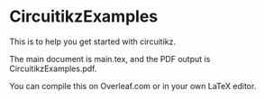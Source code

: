 # CircuitikzExamples

This is to help you get started with circuitikz.

The main document is main.tex, and the PDF output is CircuitikzExamples.pdf.

You can compile this on Overleaf.com or in your own LaTeX editor.
